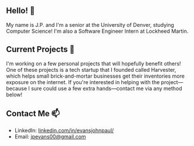 ## Hello! 👋
My name is J.P. and I'm a senior at the University of Denver, studying Computer Science! I'm also a Software Engineer Intern at Lockheed Martin.

## Current Projects 🔭
I'm working on a few personal projects that will hopefully benefit others! One of these projects is a tech startup that I founded called Harvester, which helps small brick-and-mortar businesses get their inventories more exposure on the internet. If you're interested in helping with the project—because I sure could use a few extra hands—contact me via any method below!

## Contact Me 📫
- LinkedIn: [linkedin.com/in/evansjohnpaul/](https://www.linkedin.com/in/evansjohnpaul/)
- Email: [jpevans00@gmail.com](mailto:jpevans00@gmail.com)

<!--
**evansjp/evansjp** is a ✨ _special_ ✨ repository because its `README.md` (this file) appears on your GitHub profile.

Here are some ideas to get you started:

- 🔭 I’m currently working on ...
- 🌱 I’m currently learning ...
- 👯 I’m looking to collaborate on ...
- 🤔 I’m looking for help with ...
- 💬 Ask me about ...
- 📫 How to reach me: ...
- 😄 Pronouns: ...
- ⚡ Fun fact: ...
-->
